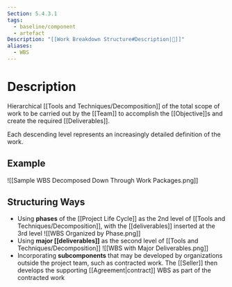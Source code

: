 ```yaml
---
Section: 5.4.3.1
tags:
  - baseline/component
  - artefact
Description: "[[Work Breakdown Structure#Description|📝]]"
aliases:
  - WBS
---
```

# Description
Hierarchical [[Tools and Techniques/Decomposition]] of the total scope of work to be carried out by the [[Team]] to accomplish the [[Objective]]s and create the required [[Deliverables]].

Each descending level represents an increasingly detailed definition of the work.
## Example
![[Sample WBS Decomposed Down Through Work Packages.png]]
## Structuring Ways
- Using **phases** of the [[Project Life Cycle]] as the 2nd level of [[Tools and Techniques/Decomposition]], with the [[deliverables]] inserted at the 3rd level
  ![[WBS Organized by Phase.png]]
- Using **major [[deliverables]]** as the second level of [[Tools and Techniques/Decomposition]]
  ![[WBS with Major Deliverables.png]]
- Incorporating **subcomponents** that may be developed by organizations outside the project team, such as contracted work. The [[Seller]] then develops the supporting [[Agreement|contract]] WBS as part of the contracted work
